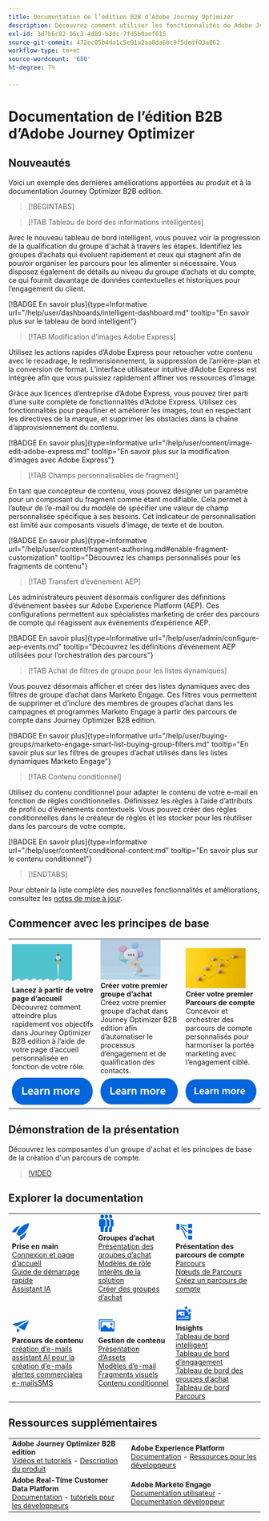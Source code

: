 ```yaml
---
title: Documentation de l’édition B2B d’Adobe Journey Optimizer
description: Découvrez comment utiliser les fonctionnalités de Adobe Journey Optimizer B2B edition pour orchestrer des parcours de compte et de groupe d’achat à l’aide de l’IA générative intégrée et de l’automatisation de pointe.
exl-id: 3d7b6c82-95c3-4d89-b3dc-7fd5b0aef615
source-git-commit: 472ec05b4da1c5e91a2aa0da6bc9f5dedf03a862
workflow-type: tm+mt
source-wordcount: '680'
ht-degree: 7%

---
```


# Documentation de l’édition B2B d’Adobe Journey Optimizer

## Nouveautés

Voici un exemple des dernières améliorations apportées au produit et à la documentation Journey Optimizer B2B edition.

>[!BEGINTABS]

>[!TAB Tableau de bord des informations intelligentes]

Avec le nouveau tableau de bord intelligent, vous pouvez voir la progression de la qualification du groupe d&#39;achat à travers les étapes. Identifiez les groupes d’achats qui évoluent rapidement et ceux qui stagnent afin de pouvoir organiser les parcours pour les alimenter si nécessaire. Vous disposez également de détails au niveau du groupe d’achats et du compte, ce qui fournit davantage de données contextuelles et historiques pour l’engagement du client.

[!BADGE En savoir plus]{type=Informative url="/help/user/dashboards/intelligent-dashboard.md" tooltip="En savoir plus sur le tableau de bord intelligent"}

>[!TAB Modification d’images Adobe Express]

Utilisez les actions rapides d’Adobe Express pour retoucher votre contenu avec le recadrage, le redimensionnement, la suppression de l’arrière-plan et la conversion de format. L’interface utilisateur intuitive d’Adobe Express est intégrée afin que vous puissiez rapidement affiner vos ressources d’image.

Grâce aux licences d’entreprise d’Adobe Express, vous pouvez tirer parti d’une suite complète de fonctionnalités d’Adobe Express. Utilisez ces fonctionnalités pour peaufiner et améliorer les images, tout en respectant les directives de la marque, et supprimer les obstacles dans la chaîne d’approvisionnement du contenu.

[!BADGE En savoir plus]{type=Informative url="/help/user/content/image-edit-adobe-express.md" tooltip="En savoir plus sur la modification d’images avec Adobe Express"}

>[!TAB Champs personnalisables de fragment]

En tant que concepteur de contenu, vous pouvez désigner un paramètre pour un composant du fragment comme étant modifiable. Cela permet à l’auteur de l’e-mail ou du modèle de spécifier une valeur de champ personnalisée spécifique à ses besoins. Cet indicateur de personnalisation est limité aux composants visuels d’image, de texte et de bouton.

[!BADGE En savoir plus]{type=Informative url="/help/user/content/fragment-authoring.md#enable-fragment-customization" tooltip="Découvrez les champs personnalisés pour les fragments de contenu"}

>[!TAB Transfert d’événement AEP]

Les administrateurs peuvent désormais configurer des définitions d’événement basées sur Adobe Experience Platform (AEP). Ces configurations permettent aux spécialistes marketing de créer des parcours de compte qui réagissent aux événements d’expérience AEP.

[!BADGE En savoir plus]{type=Informative url="/help/user/admin/configure-aep-events.md" tooltip="Découvrez les définitions d’événement AEP utilisées pour l’orchestration des parcours"}

>[!TAB Achat de filtres de groupe pour les listes dynamiques]

Vous pouvez désormais afficher et créer des listes dynamiques avec des filtres de groupe d’achat dans Marketo Engage. Ces filtres vous permettent de supprimer et d’inclure des membres de groupes d’achat dans les campagnes et programmes Marketo Engage à partir des parcours de compte dans Journey Optimizer B2B edition.

[!BADGE En savoir plus]{type=Informative url="/help/user/buying-groups/marketo-engage-smart-list-buying-group-filters.md" tooltip="En savoir plus sur les filtres de groupes d’achat utilisés dans les listes dynamiques Marketo Engage"}

>[!TAB Contenu conditionnel]

Utilisez du contenu conditionnel pour adapter le contenu de votre e-mail en fonction de règles conditionnelles. Définissez les règles à l’aide d’attributs de profil ou d’événements contextuels. Vous pouvez créer des règles conditionnelles dans le créateur de règles et les stocker pour les réutiliser dans les parcours de votre compte.

[!BADGE En savoir plus]{type=Informative url="/help/user/content/conditional-content.md" tooltip="En savoir plus sur le contenu conditionnel"}

>[!ENDTABS]

Pour obtenir la liste complète des nouvelles fonctionnalités et améliorations, consultez les [notes de mise à jour](../user/release-notes/release-notes.md). <!-- Stay up-to-date with the latest changes in our documentation by visiting the [documentation updates page](using/rn/documentation-updates.md).-->

## Commencer avec les principes de base

<table style="table-layout:fixed">
  <tr style="border: 0;">
    <td>
    <a href="home-page.md"><img width="120px" src="./assets/launch.png" alt="Lancement de l’utilisation du produit"></a>
    <div><strong>Lancez à partir de votre page d’accueil</strong><br/>Découvrez comment atteindre plus rapidement vos objectifs dans Journey Optimizer B2B edition à l’aide de votre page d’accueil personnalisée en fonction de votre rôle.</div>
    </td>
      <td>
    <a href="buying-groups/buying-groups-overview.md"><img width="120px" src="./assets/communication.png" alt="Groupes d’achat"></a>
    <div><strong>Créer votre premier groupe d’achat</strong><br/>Créez votre premier groupe d’achat dans Journey Optimizer B2B edition afin d’automatiser le processus d’engagement et de qualification des contacts.</div>
    </td>
    <td>
    <a href="journeys/journey-overview.md"><img width="120px" src="./assets/flow.png" alt="Parcours de compte"></a>
    <div><strong>Créer votre premier Parcours de compte</strong><br/>Concevoir et orchestrer des parcours de compte personnalisés pour harmoniser la portée marketing avec l’engagement ciblé. 
    </div>
    </td>
  </tr>
  <tr style="border: 0;">
    <td align="center"><a href="home-page.md"><img src="../assets/learn-more.svg" alt="En savoir plus"></a></td>
    <td align="center"><a href="buying-groups/buying-groups-overview.md"><img src="../assets/learn-more.svg" alt="En savoir plus"></a></td>
    <td align="center"><a href="journeys/journey-overview.md"><img src="../assets/learn-more.svg" alt="En savoir plus"></a></td>
    </tr>
</table>

## Démonstration de la présentation

Découvrez les composantes d&#39;un groupe d&#39;achat et les principes de base de la création d&#39;un parcours de compte.

>[!VIDEO](https://video.tv.adobe.com/v/3432054?quality=12)

## Explorer la documentation

<table style="table-layout:auto">
  <tr style="border: 0;">
    <td>
      <img src="../assets/do-not-localize/icon-quick-start.svg" width="35px" alt="Prise en main"><br/>
      <strong>Prise en main</strong><br/><a href="home-page.md">Connexion et page d’accueil</a><br/><a href="./start/get-started.md">Guide de démarrage rapide</a> <br/><a href="./ai-assistant/ai-assistant-overview.md">Assistant IA</a>
    </td>
    <!--
    <td>
      <img src="../assets/do-not-localize/icon-configure.svg" width="35px"><br/>
      <strong>Configuration<br/>administration</strong><br/><a href="using/configuration/channel-surfaces.md">Channel surfaces</a> - <a href="using/configuration/about-data-sources-events-actions.md">Configure journeys</a>  - <a href="using/administration/permissions-overview.md">Access control</a> - <a href="using/administration/sandboxes.md">Sandboxes management</a>
    </td> -->
    <td>
      <img src="../assets/do-not-localize/icon_audience.svg" width="35px" alt="Groupes d’achat"><br/>
      <strong>Groupes d’achat</strong><br/><a href="./buying-groups/buying-groups-overview.md">Présentation des groupes d’achat</a><br/><a href="./buying-groups/buying-groups-role-templates.md">Modèles de rôle</a><br/><a href="./buying-groups/solution-interests.md">Intérêts de la solution</a><br/><a href="./buying-groups/buying-groups-create.md">Créer des groupes d’achat</a>
    </td>
    <td>
      <img src="../assets/do-not-localize/icon-paths.svg" width="35px" alt="Parcours de compte"><br/>
      <strong>Présentation des parcours de compte</strong><br/><a href="./journeys/journey-overview.md">Parcours </a><br/><a href="./journeys/journey-nodes.md">Nœuds de Parcours </a><br/><a href="./journeys/journey-overview.md#create-an-account-journey">Créez un parcours de compte</a>
    </td>
  </tr>
  <tr style="border: 0;">
    <td>
      <img src="../assets/do-not-localize/icon-campaign.svg" width="35px" alt="Parcours du contenu"><br/>
      <strong>Parcours de contenu</strong><br/><a href="./content/email-authoring.md">création d’e-mails</a><br/><a href="./content/ai-assistant-emails.md">assistant AI pour la création d’e-mails</a><br/><a href="./content/sales-alert-email.md">alertes commerciales</a><br/><a href="./content/sms-authoring.md">e-mailsSMS</a>
    </td>
        <td>
      <img src="../assets/do-not-localize/icon_assets.svg" width="35px" alt="Gestion de contenu"><br/>
      <strong>Gestion de contenu</strong><br/><a href="./content/assets-overview.md">Présentation d’Assets</a><br/><a href="./content/email-templates.md">Modèles d’e-mail</a><br/><a href="./content/fragments.md">Fragments visuels</a><br/><a href="./content/conditional-content.md">Contenu conditionnel</a>
    </td>
    <td>
      <img src="../assets/do-not-localize/icon-offer.svg" width="35px" alt="Informations et tableaux de bord"><br/>
      <strong>Insights</strong><br/><a href="./dashboards/intelligent-dashboard.md">Tableau de bord intelligent</a><br/><a href="./dashboards/engagement-dashboard.md">Tableau de bord d’engagement</a><br/><a href="./dashboards/buying-groups-dashboard.md">Tableau de bord des groupes d’achat</a><br/><a href="./dashboards/journeys-dashboard.md">Tableau de bord Parcours</a>
    </td>

</tr>
</table>

## Ressources supplémentaires

<table style="table-layout:fixed"><tr style="border: 0;">
<tr><td><strong>Adobe Journey Optimizer B2B edition</strong><br/>
<a href="https://experienceleague.adobe.com/en/docs/journey-optimizer-b2b-learn/tutorials/overview" target="_blank">Vidéos et tutoriels</a> - <a href="https://helpx.adobe.com/legal/product-descriptions/adobe-journey-optimizer-b2b.html" target="_blank">Description du produit</a> <!-- - <a href="https://www.adobe.com/content/dam/cc/en/security/pdfs/AJO_SecurityOverview.pdf" target="_blank">Security overview (PDF)</a> - <a href="https://developer.adobe.com/journey-optimizer-apis/" target="_blank">APIs reference</a> - <a href="https://experienceleague.adobe.com/tools/ajo-schemas/schema-dictionary.html" target="_blank">Journey Optimizer Schema Dictionary</a> -->
</td>
<td><strong>Adobe Experience Platform</strong><br/>
<a href="https://experienceleague.adobe.com/en/docs/experience-platform/landing/home" target="_blank">Documentation</a> - <a href="https://business.adobe.com/products/experience-platform/documentation-and-developer-resources.html" target="_blank">Ressources pour les développeurs</a>
</td></tr>
<tr><td><strong>Adobe Real-Time Customer Data Platform</strong><br/>
<a href="https://experienceleague.adobe.com/fr/docs/experience-platform/rtcdp/home" target="_blank">Documentation</a> - <a href="https://experienceleague.adobe.com/en/docs/platform-learn/getting-started-for-data-architects-and-data-engineers/overview" target="_blank">tutoriels pour les développeurs</a>
</td><td><strong>Adobe Marketo Engage</strong><br/>
<a href="https://experienceleague.adobe.com/fr/docs/marketo/using/home" target="_blank">Documentation utilisateur</a> - <a href="https://experienceleague.adobe.com/en/docs/marketo-developer/marketo/home" target="_blank">Documentation développeur</a>
</td>
</tr></table>

